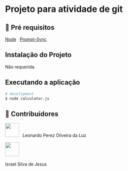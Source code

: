 # Projeto para atividade de git
 
## 🔐 Pré requisitos

<a href="https://nodejs.dev/">Node</a> &nbsp;
<a href="https://www.npmjs.com/package/prompt-sync">Prompt-Sync</a> &nbsp;


## Instalação do Projeto

Não requerida.

## Executando a aplicação

```bash
# development
$ node calculator.js
```

## 🤝 Contribuídores

<a href="https://github.com/LndTrinity"><img src="https://github.com/LndTrinity.png" width="45" height="45"></a> &nbsp;
Leonardo Perez Oliveira da Luz

<a href="https://github.com/TonhaoIsrael"><img src="https://github.com/TonhaoIsrael.png" width="45" height="45"></a> &nbsp;
<p>Israel Silva de Jesus</p>
